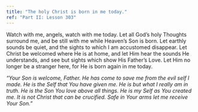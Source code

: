 ```yaml
---
title: "The holy Christ is born in me today."
ref: "Part II: Lesson 303"
---
```


Watch with me, angels, watch with me today. Let all God’s holy Thoughts
surround me, and be still with me while Heaven’s Son is born. Let
earthly sounds be quiet, and the sights to which I am accustomed
disappear. Let Christ be welcomed where He is at home, and let Him hear
the sounds He understands, and see but sights which show His Father’s
Love. Let Him no longer be a stranger here, for He is born again in me
today.

*“Your Son is welcome, Father. He has come to save me from the evil self
I made. He is the Self that You have given me. He is but what I really
am in truth. He is the Son You love above all things. He is my Self as
You created me. It is not Christ that can be crucified. Safe in Your
arms let me receive Your Son.”*

